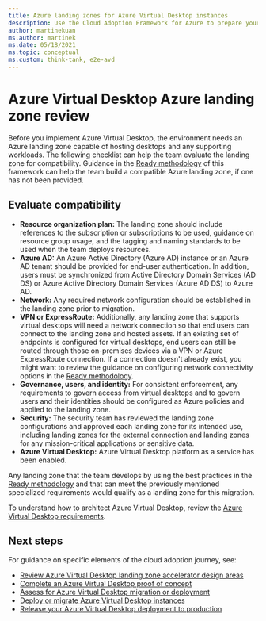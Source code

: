 ```yaml
---
title: Azure landing zones for Azure Virtual Desktop instances
description: Use the Cloud Adoption Framework for Azure to prepare your environment for virtual desktop migration using best practices that reduce complexity and standardize the migration process.
author: martinekuan
ms.author: martinek
ms.date: 05/18/2021
ms.topic: conceptual
ms.custom: think-tank, e2e-avd
---
```


# Azure Virtual Desktop Azure landing zone review

Before you implement Azure Virtual Desktop, the environment needs an Azure landing zone capable of hosting desktops and any supporting workloads. The following checklist can help the team evaluate the landing zone for compatibility. Guidance in the [Ready methodology](../../ready/index.md) of this framework can help the team build a compatible Azure landing zone, if one has not been provided.

## Evaluate compatibility

- **Resource organization plan:** The landing zone should include references to the subscription or subscriptions to be used, guidance on resource group usage, and the tagging and naming standards to be used when the team deploys resources.
- **Azure AD:** An Azure Active Directory (Azure AD) instance or an Azure AD tenant should be provided for end-user authentication. In addition, users must be synchronized from Active Directory Domain Services (AD DS) or Azure Active Directory Domain Services (Azure AD DS) to Azure AD.
- **Network:** Any required network configuration should be established in the landing zone prior to migration.
- **VPN or ExpressRoute:** Additionally, any landing zone that supports virtual desktops will need a network connection so that end users can connect to the landing zone and hosted assets. If an existing set of endpoints is configured for virtual desktops, end users can still be routed through those on-premises devices via a VPN or Azure ExpressRoute connection. If a connection doesn't already exist, you might want to review the guidance on configuring network connectivity options in the [Ready methodology](../../ready/index.md).
- **Governance, users, and identity:** For consistent enforcement, any requirements to govern access from virtual desktops and to govern users and their identities should be configured as Azure policies and applied to the landing zone.
- **Security:** The security team has reviewed the landing zone configurations and approved each landing zone for its intended use, including landing zones for the external connection and landing zones for any mission-critical applications or sensitive data.
- **Azure Virtual Desktop:** Azure Virtual Desktop platform as a service has been enabled.

Any landing zone that the team develops by using the best practices in the [Ready methodology](../../ready/index.md) and that can meet the previously mentioned specialized requirements would qualify as a landing zone for this migration.

To understand how to architect Azure Virtual Desktop, review the [Azure Virtual Desktop requirements](/azure/virtual-desktop/overview#requirements).

## Next steps

For guidance on specific elements of the cloud adoption journey, see:

- [Review Azure Virtual Desktop landing zone accelerator design areas](./enterprise-scale-landing-zone.md)
- [Complete an Azure Virtual Desktop proof of concept](./proof-of-concept.md)
- [Assess for Azure Virtual Desktop migration or deployment](./migrate-assess.md)
- [Deploy or migrate Azure Virtual Desktop instances](./migrate-deploy.md)
- [Release your Azure Virtual Desktop deployment to production](./migrate-release.md)
